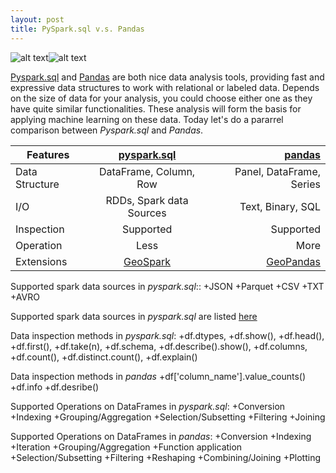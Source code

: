 ```yaml
---
layout: post
title: PySpark.sql v.s. Pandas
---
```

![alt text](http://spark.apache.org/docs/latest/api/python/_static/spark-logo-hd.png "Spark")![alt text](http://pandas.pydata.org/_static/pandas_logo.png "Pandas")

[Pyspark.sql](http://spark.apache.org/docs/latest/api/python/pyspark.sql.html) and [Pandas](http://pandas.pydata.org/pandas-docs/stable/) are both nice data analysis tools, providing fast and expressive data structures to work with relational or labeled data. Depends on the size of data for your analysis, you could choose either one as they have quite similar functionalities. These analysis will form the basis for applying machine learning on these data. Today let's do a pararrel comparison between *Pyspark.sql* and *Pandas*.




Features      | [pyspark.sql](https://s3.amazonaws.com/assets.datacamp.com/blog_assets/PySpark_SQL_Cheat_Sheet_Python.pdf)   | [pandas](https://github.com/pandas-dev/pandas/blob/master/doc/cheatsheet/Pandas_Cheat_Sheet.pdf)
------------- |:----------------------------------------------------:| --------------------------------------------------:
Data Structure| DataFrame, Column, Row                               | Panel, DataFrame, Series 
I/O           | RDDs, Spark data Sources                             | Text, Binary, SQL
Inspection    | Supported                                            | Supported
Operation     | Less                                                 | More 
Extensions    |[GeoSpark](https://github.com/DataSystemsLab/GeoSpark)| [GeoPandas](https://github.com/geopandas/geopandas)


Supported spark data sources in *pyspark.sql*::
+JSON
+Parquet
+CSV
+TXT
+AVRO

Supported spark data sources in *pyspark.sql* are listed [here](http://pandas.pydata.org/pandas-docs/stable/io.html)


Data inspection methods in *pyspark.sql*:
+df.dtypes, 
+df.show(), 
+df.head(), 
+df.first(), 
+df.take(n), 
+df.schema, 
+df.describe().show(),
+df.columns, 
+df.count(),
+df.distinct.count(),
+df.explain()

Data inspection methods in *pandas*
+df['column_name'].value_counts()
+df.info
+df.desribe() 

Supported Operations on DataFrames in *pyspark.sql*:
+Conversion
+Indexing
+Grouping/Aggregation
+Selection/Subsetting
+Filtering
+Joining

Supported Operations on DataFrames in *pandas*:
+Conversion
+Indexing
+Iteration
+Grouping/Aggregation
+Function application
+Selection/Subsetting
+Filtering
+Reshaping
+Combining/Joining
+Plotting 


